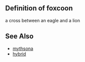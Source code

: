 ## Definition of foxcoon

a cross between an eagle and a lion 

## See Also

- [mythsona](./mythsona)
- [hybrid](./hybrid)
